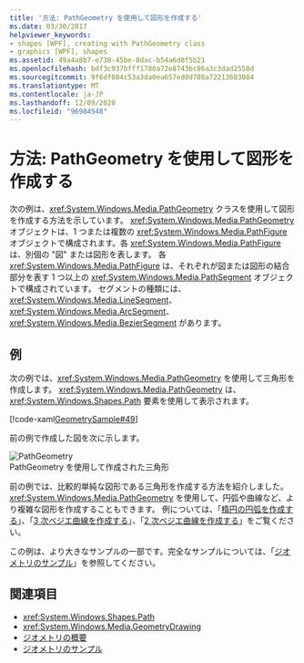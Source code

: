 ```yaml
---
title: '方法: PathGeometry を使用して図形を作成する'
ms.date: 03/30/2017
helpviewer_keywords:
- shapes [WPF], creating with PathGeometry class
- graphics [WPF], shapes
ms.assetid: 49a4a8b7-e738-45be-8dac-b54a6d8f5b21
ms.openlocfilehash: bdf3c937bfff1780a72e8743bc86a3c3dad2558d
ms.sourcegitcommit: 9f6df084c53a3da0ea657ed0d708a72213683084
ms.translationtype: MT
ms.contentlocale: ja-JP
ms.lasthandoff: 12/09/2020
ms.locfileid: "96984548"
---
```

# <a name="how-to-create-a-shape-by-using-a-pathgeometry"></a>方法: PathGeometry を使用して図形を作成する
次の例は、<xref:System.Windows.Media.PathGeometry> クラスを使用して図形を作成する方法を示しています。 <xref:System.Windows.Media.PathGeometry> オブジェクトは、1 つまたは複数の <xref:System.Windows.Media.PathFigure> オブジェクトで構成されます。各 <xref:System.Windows.Media.PathFigure> は、別個の "図" または図形を表します。 各 <xref:System.Windows.Media.PathFigure> は、それぞれが図または図形の結合部分を表す 1 つ以上の <xref:System.Windows.Media.PathSegment> オブジェクトで構成されています。 セグメントの種類には、<xref:System.Windows.Media.LineSegment>、<xref:System.Windows.Media.ArcSegment>、<xref:System.Windows.Media.BezierSegment> があります。  
  
## <a name="example"></a>例  
 次の例では、<xref:System.Windows.Media.PathGeometry> を使用して三角形を作成します。 <xref:System.Windows.Media.PathGeometry> は、<xref:System.Windows.Shapes.Path> 要素を使用して表示されます。  
  
 [!code-xaml[GeometrySample#49](~/samples/snippets/csharp/VS_Snippets_Wpf/GeometrySample/CS/pathgeometryexample.xaml#49)]  
  
 前の例で作成した図を次に示します。  
  
 ![PathGeometry](./media/wcpsdk-graphicsmm-pathgeometry-triangle.gif "wcpsdk_graphicsmm_pathgeometry_triangle")  
PathGeometry を使用して作成された三角形  
  
 前の例では、比較的単純な図形である三角形を作成する方法を紹介しました。 <xref:System.Windows.Media.PathGeometry> を使用して、円弧や曲線など、より複雑な図形を作成することもできます。 例については、「[楕円の円弧を作成する](how-to-create-an-elliptical-arc.md)」、「[3 次ベジエ曲線を作成する](how-to-create-a-cubic-bezier-curve.md)」、「[2 次ベジエ曲線を作成する](how-to-create-a-quadratic-bezier-curve.md)」をご覧ください。  
  
 この例は、より大きなサンプルの一部です。完全なサンプルについては、「[ジオメトリのサンプル](https://github.com/Microsoft/WPF-Samples/tree/master/Graphics/Geometry)」を参照してください。  
  
## <a name="see-also"></a>関連項目

- <xref:System.Windows.Shapes.Path>
- <xref:System.Windows.Media.GeometryDrawing>
- [ジオメトリの概要](geometry-overview.md)
- [ジオメトリのサンプル](https://github.com/Microsoft/WPF-Samples/tree/master/Graphics/Geometry)
